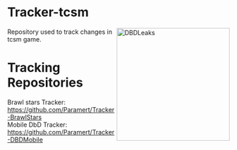 # Tracker-tcsm
<img src="https://i.imgur.com/YIjFYtg.png" align="right" alt="DBDLeaks" width="256" height="256">

Repository used to track changes in tcsm game.

# Tracking Repositories
Brawl stars Tracker: https://github.com/Paramert/Tracker-BrawlStars<br>
Mobile DbD Tracker: https://github.com/Paramert/Tracker-DBDMobile

